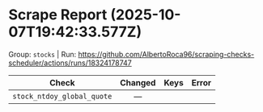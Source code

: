 # Scrape Report (2025-10-07T19:42:33.577Z)

Group: `stocks`  |  Run: https://github.com/AlbertoRoca96/scraping-checks-scheduler/actions/runs/18324178747

| Check | Changed | Keys | Error |
|---|:---:|:--|:--|
| `stock_ntdoy_global_quote` | — |  |  |
